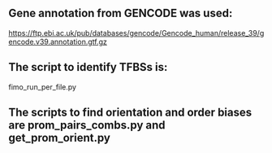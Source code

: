 ## Gene annotation from GENCODE was used:

https://ftp.ebi.ac.uk/pub/databases/gencode/Gencode_human/release_39/gencode.v39.annotation.gtf.gz

## The script to identify TFBSs is:

fimo_run_per_file.py

## The scripts to find orientation and order biases are prom_pairs_combs.py and get_prom_orient.py

  
